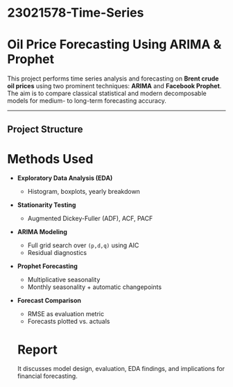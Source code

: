 # 23021578-Time-Series
# Oil Price Forecasting Using ARIMA & Prophet

This project performs time series analysis and forecasting on **Brent crude oil prices** using two prominent techniques: **ARIMA** and **Facebook Prophet**. The aim is to compare classical statistical and modern decomposable models for medium- to long-term forecasting accuracy.

---

## Project Structure
# Methods Used

- **Exploratory Data Analysis (EDA)**
  - Histogram, boxplots, yearly breakdown
- **Stationarity Testing**
  - Augmented Dickey-Fuller (ADF), ACF, PACF
- **ARIMA Modeling**
  - Full grid search over `(p,d,q)` using AIC
  - Residual diagnostics
- **Prophet Forecasting**
  - Multiplicative seasonality
  - Monthly seasonality + automatic changepoints
- **Forecast Comparison**
  - RMSE as evaluation metric
  - Forecasts plotted vs. actuals

  # Report
  It discusses model design, evaluation, EDA findings, and implications for financial forecasting.

